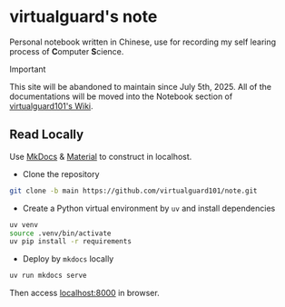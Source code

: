 # virtualguard's note

Personal notebook written in Chinese, use for recording my self learing process of **C**omputer **S**cience.

>[!important]
>
>This site will be abandoned to maintain since July 5th, 2025. All of the documentations will be moved into the Notebook section of [virtualguard101's Wiki](https://wiki.virtualguard101.com/).

## Read Locally

Use [MkDocs](https://github.com/mkdocs/mkdocs) & [Material](https://github.com/squidfunk/mkdocs-material) to construct in localhost.

- Clone the repository

```bash
git clone -b main https://github.com/virtualguard101/note.git
```

- Create a Python virtual environment by `uv` and install dependencies

```bash
uv venv
source .venv/bin/activate
uv pip install -r requirements
```

- Deploy by `mkdocs` locally

```bash
uv run mkdocs serve
```

Then access [localhost:8000](http://127.0.0.1:8000/) in browser.
